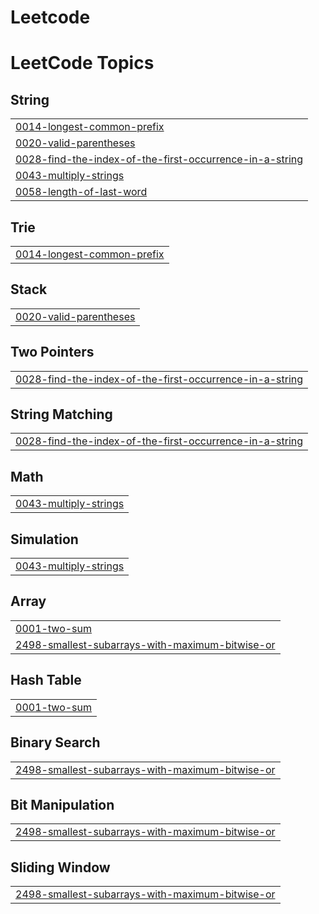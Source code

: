 # Leetcode
<!---LeetCode Topics Start-->
# LeetCode Topics
## String
|  |
| ------- |
| [0014-longest-common-prefix](https://github.com/vennela343/Leetcode/tree/master/0014-longest-common-prefix) |
| [0020-valid-parentheses](https://github.com/vennela343/Leetcode/tree/master/0020-valid-parentheses) |
| [0028-find-the-index-of-the-first-occurrence-in-a-string](https://github.com/vennela343/Leetcode/tree/master/0028-find-the-index-of-the-first-occurrence-in-a-string) |
| [0043-multiply-strings](https://github.com/vennela343/Leetcode/tree/master/0043-multiply-strings) |
| [0058-length-of-last-word](https://github.com/vennela343/Leetcode/tree/master/0058-length-of-last-word) |
## Trie
|  |
| ------- |
| [0014-longest-common-prefix](https://github.com/vennela343/Leetcode/tree/master/0014-longest-common-prefix) |
## Stack
|  |
| ------- |
| [0020-valid-parentheses](https://github.com/vennela343/Leetcode/tree/master/0020-valid-parentheses) |
## Two Pointers
|  |
| ------- |
| [0028-find-the-index-of-the-first-occurrence-in-a-string](https://github.com/vennela343/Leetcode/tree/master/0028-find-the-index-of-the-first-occurrence-in-a-string) |
## String Matching
|  |
| ------- |
| [0028-find-the-index-of-the-first-occurrence-in-a-string](https://github.com/vennela343/Leetcode/tree/master/0028-find-the-index-of-the-first-occurrence-in-a-string) |
## Math
|  |
| ------- |
| [0043-multiply-strings](https://github.com/vennela343/Leetcode/tree/master/0043-multiply-strings) |
## Simulation
|  |
| ------- |
| [0043-multiply-strings](https://github.com/vennela343/Leetcode/tree/master/0043-multiply-strings) |
## Array
|  |
| ------- |
| [0001-two-sum](https://github.com/vennela343/Leetcode/tree/master/0001-two-sum) |
| [2498-smallest-subarrays-with-maximum-bitwise-or](https://github.com/vennela343/Leetcode/tree/master/2498-smallest-subarrays-with-maximum-bitwise-or) |
## Hash Table
|  |
| ------- |
| [0001-two-sum](https://github.com/vennela343/Leetcode/tree/master/0001-two-sum) |
## Binary Search
|  |
| ------- |
| [2498-smallest-subarrays-with-maximum-bitwise-or](https://github.com/vennela343/Leetcode/tree/master/2498-smallest-subarrays-with-maximum-bitwise-or) |
## Bit Manipulation
|  |
| ------- |
| [2498-smallest-subarrays-with-maximum-bitwise-or](https://github.com/vennela343/Leetcode/tree/master/2498-smallest-subarrays-with-maximum-bitwise-or) |
## Sliding Window
|  |
| ------- |
| [2498-smallest-subarrays-with-maximum-bitwise-or](https://github.com/vennela343/Leetcode/tree/master/2498-smallest-subarrays-with-maximum-bitwise-or) |
<!---LeetCode Topics End-->